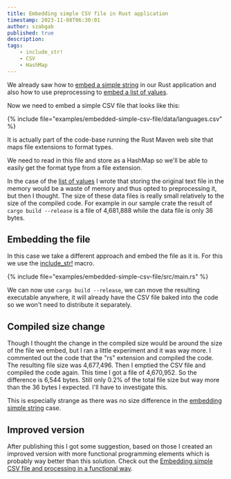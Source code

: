 ```yaml
---
title: Embedding simple CSV file in Rust application
timestamp: 2023-11-08T06:30:01
author: szabgab
published: true
description:
tags:
    - include_str!
    - CSV
    - HashMap
---
```


We already saw how to [embed a simple string](/embedding-text-file) in our Rust application and also how to
use preprocessing to [embed a list of values](/embed-list-of-values).

Now we need to embed a simple CSV file that looks like this:

{% include file="examples/embedded-simple-csv-file/data/languages.csv" %}

It is actually part of the code-base running the Rust Maven web site that maps file extensions to format types.


We need to read in this file and store as a HashMap so we'll be able to easily get the format type from a file extension.

In the case of the [list of values](/embed-list-of-values) I wrote that storing the original text file in the memory would be a waste
of memory and thus opted to preprocessing it, but then I thought. The size of these data files is really small relatively to the
size of the compiled code. For example in our sample crate the result of `cargo build --release` is a file of 4,681,888 while the data file is only 36 bytes.


## Embedding the file

In this case we take a different approach and embed the file as it is.
For this we use the [include_str!](https://doc.rust-lang.org/std/macro.include_str.html) macro.

{% include file="examples/embedded-simple-csv-file/src/main.rs" %}

We can now use `cargo build --release`, we can move the resulting executable anywhere, it will already have the CSV file baked
into the code so we won't need to distribute it separately.


## Compiled size change

Though I thought the change in the compiled size would be around the size of the file we embed, but I ran a little experiment and it was way more.
I commented out the code that the "rs" extension and compiled the code. The resulting file size was 4,677,496.
Then I emptied the CSV file and compiled the code again. This time I got a file of 4,670,952.
So the difference is 6,544 bytes. Still only 0.2% of the total file size but way more than the 36 bytes I expected. I'll have to investigate this.

This is especially strange as there was no size difference in the [embedding simple string](/embedding-text-file) case.

## Improved version

After publishing this I got some suggestion, based on those I created an improved version
with more functional programming elements which is probably way better than this solution.
Check out the [Embedding simple CSV file and processing in a functional way](/embedding-simple-csv-file-functional).

